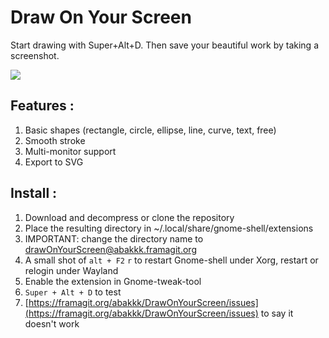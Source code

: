 __Draw On Your Screen__
=======================
Start drawing with Super+Alt+D.
Then save your beautiful work by taking a screenshot.

![](https://framagit.org/abakkk/DrawOnYourScreen/raw/ressources/screenshot.jpg)

Features :
----------

1. Basic shapes (rectangle, circle, ellipse, line, curve, text, free)
2. Smooth stroke
3. Multi-monitor support
4. Export to SVG

Install :
----------

1. Download and decompress or clone the repository
2. Place the resulting directory in ~/.local/share/gnome-shell/extensions
3. IMPORTANT: change the directory name to drawOnYourScreen@abakkk.framagit.org
4. A small shot of `alt + F2` `r` to restart Gnome-shell under Xorg, restart or relogin under Wayland
5. Enable the extension in Gnome-tweak-tool
6. `Super + Alt + D` to test
7. [https://framagit.org/abakkk/DrawOnYourScreen/issues](https://framagit.org/abakkk/DrawOnYourScreen/issues) to say it doesn't work
